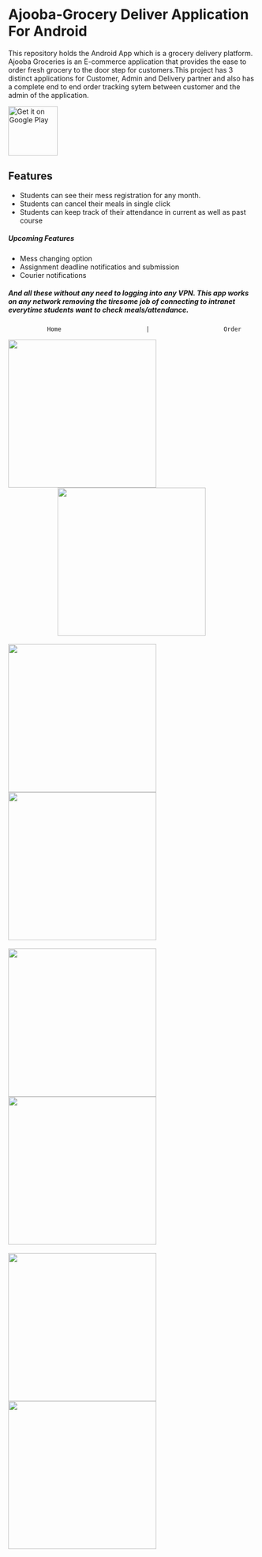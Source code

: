 # Ajooba-Grocery Deliver Application For Android

<p>This repository holds the Android App which is a grocery delivery platform. Ajooba Groceries is an E-commerce application that provides the ease to order fresh grocery to the door step for customers.This project has 3 distinct applications for Customer, Admin and Delivery partner and also has a complete end to end order tracking sytem between customer and the admin of the application.</p>

<a href='https://play.google.com/store/apps/details?id=com.ajoobashop.ajooba&hl=en_IN&gl=US'><img alt='Get it on Google Play' src='https://play.google.com/intl/en_us/badges/images/generic/en_badge_web_generic.png' height = "100" widht = "200"/></a>

## Features
- Students can see their mess registration for any month.
- Students can cancel their meals in single click
- Students can keep track of their attendance in current as well as past course

##### Upcoming Features
- Mess changing option
- Assignment deadline notificatios and submission
- Courier notifications

##### And all these without any need to logging into any VPN. This app works on any network removing the tiresome job of connecting to intranet everytime students want to check meals/attendance.

               Home                        |                     Order

<img src="ScreenShots/Screenshot_1.jpg" width="300">   <img src="ScreenShots/Screenshot_5.jpg" width="300" style="padding-left: 100px"><br>
<br>
<img src="ScreenShots/Screenshot_2.jpg" width="300">  <img src="ScreenShots/Screenshot_7.jpg" width="300"><br>
<br>
<img src="ScreenShots/Screenshot_3.jpg" width="300">  <img src="ScreenShots/Screenshot_6.jpg" width="300"><br>
<br>
<img src="ScreenShots/Screenshot_4.jpg" width="300">  <img src="ScreenShots/Screenshot_8.jpg" width="300"><br>




